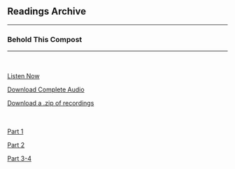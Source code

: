 <h2>Readings Archive</h2>
<div class="container">
	<hr />
	<h3>Behold This Compost</h3>
	<div class="container"><hr /></div>
</div>
<hr style="height:20px; visibility:hidden;" />
<p><a href="book">Listen Now</a></p>
<p><a href="https://github.com/LunarTiger/stwl/releases/download/behold_this_compost/behold_this_compost.m4a">Download Complete Audio</a></p>
<p><a href="https://github.com/LunarTiger/stwl/releases/download/behold_this_compost/behold_this_compost.zip">Download a .zip of recordings</a></p>
<hr style="height:20px; visibility:hidden;" />
<p><a href="behold_this_compost_part1_3-30-20.m4a">Part 1</a></p>
<p><a href="behold_this_compost_part2_4-2-20.m4a">Part 2</a></p>
<p><a href="behold_this_compost_part3-4_4-9-20.m4a">Part 3-4</a></p>
<script>
	document.getElementById('mainbanner').src = "behold_this_compost.png";
	document.getElementById('mainbanner').style = "height:400px; width:auto;";
</script>
